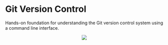 # Git Version Control

Hands-on foundation for understanding the Git version control system using a command line interface.

<p align="center">
<img src="https://miro.medium.com/max/800/1*RTgn1s0GY8r0rSPsAzf8NQ.png">
</p>
